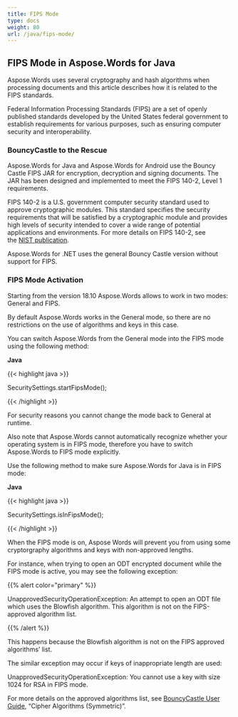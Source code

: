 ```yaml
---
title: FIPS Mode
type: docs
weight: 80
url: /java/fips-mode/
---
```


## **FIPS Mode in Aspose.Words for Java**
Aspose.Words uses several cryptography and hash algorithms when processing documents and this article describes how it is related to the FIPS standards.

Federal Information Processing Standards (FIPS) are a set of openly published standards developed by the United States federal government to establish requirements for various purposes, such as ensuring computer security and interoperability.
### **BouncyCastle to the Rescue**
Aspose.Words for Java and Aspose.Words for Android use the Bouncy Castle FIPS JAR for encryption, decryption and signing documents. The JAR has been designed and implemented to meet the FIPS 140-2, Level 1 requirements.

FIPS 140-2 is a U.S. government computer security standard used to approve cryptographic modules. This standard specifies the security requirements that will be satisfied by a cryptographic module and provides high levels of security intended to cover a wide range of potential applications and environments. For more details on FIPS 140-2, see the [NIST publication](https://www.nist.gov/publications/security-requirements-cryptographic-modules-includes-change-notices-1232002?pub_id=902003).

Aspose.Words for .NET uses the general Bouncy Castle version without support for FIPS.
### **FIPS Mode Activation**
Starting from the version 18.10 Aspose.Words allows to work in two modes: General and FIPS.

By default Aspose.Words works in the General mode, so there are no restrictions on the use of algorithms and keys in this case.

You can switch Aspose.Words from the General mode into the FIPS mode using the following method:

**Java**

{{< highlight java >}}

 SecuritySettings.startFipsMode();

{{< /highlight >}}

For security reasons you cannot change the mode back to General at runtime.

Also note that Aspose.Words cannot automatically recognize whether your operating system is in FIPS mode, therefore you have to switch Aspose.Words to FIPS mode explicitly. 

Use the following method to make sure Aspose.Words for Java is in FIPS mode:

**Java**

{{< highlight java >}}

 SecuritySettings.isInFipsMode();

{{< /highlight >}}

When the FIPS mode is on, Aspose Words will prevent you from using some cryptorgraphy algorithms and keys with non-approved lengths.

For instance, when trying to open an ODT encrypted document while the FIPS mode is active, you may see the following exception:

{{% alert color="primary" %}} 

UnapprovedSecurityOperationException: An attempt to open an ODT file which uses the Blowfish algorithm. This algorithm is not on the FIPS-approved algorithm list.

{{% /alert %}} 

This happens because the Blowfish algorithm is not on the FIPS approved algorithms’ list.

The similar exception may occur if keys of inappropriate length are used:

UnapprovedSecurityOperationException: You cannot use a key with size 1024 for RSA in FIPS mode.

For more details on the approved algorithms list, see [BouncyCastle User Guide](https://downloads.bouncycastle.org/fips-java/BC-FJA-UserGuide-1.0.1.pdf), “Cipher Algorithms (Symmetric)”.


